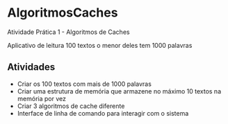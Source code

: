 # AlgoritmosCaches
Atividade Prática 1 - Algoritmos de Caches


Aplicativo de leitura
100 textos
o menor deles tem 1000 palavras

## Atividades
- Criar os 100 textos com mais de 1000 palavras
- Criar uma estrutura de memória que armazene no máximo 10 textos na memória por vez
- Criar 3 algoritmos de cache diferente
- Interface de linha de comando para interagir com o sistema 
